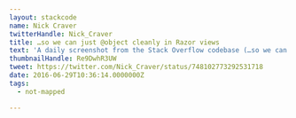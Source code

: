 ```yaml
---
layout: stackcode
name: Nick Craver
twitterHandle: Nick_Craver
title: …so we can just @object cleanly in Razor views
text: 'A daily screenshot from the Stack Overflow codebase (…so we can just @object cleanly in Razor views). '
thumbnailHandle: Re9DwhR3UW
tweet: https://twitter.com/Nick_Craver/status/748102773292531718
date: 2016-06-29T10:36:14.0000000Z
tags:
  - not-mapped

---
```

